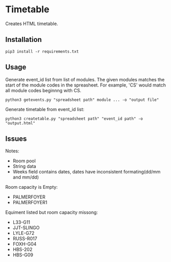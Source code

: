 # Timetable
Creates HTML timetable.

## Installation
```
pip3 install -r requirements.txt
```

## Usage
Generate event_id list from list of modules. The given modules matches the start of the module codes in the spreasheet. For example, 'CS' would match all module codes beginnng with CS.
```
python3 getevents.py "spreadsheet path" module ... -o "output file"
```


Generate timetable from event_id list:
```
python3 createtable.py "spreadsheet path" "event_id path" -o "output.html"
```


## Issues
Notes:
- Room pool
- String data
- Weeks field contains dates, dates have inconsistent formating(dd/mm and mm/dd)

Room capacity is Empty:
 * PALMERFOYER
 * PALMERFOYER1

Equiment listed but room capacity missong:
* L33-G11
* JJT-SLINGO
* LYLE-G72
* RUSS-R017
* FOXH-G04
* HBS-202
* HBS-G09
